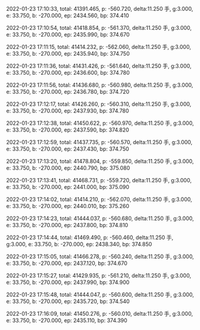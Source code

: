 2022-01-23 17:10:33, total: 41391.465, p: -560.720, delta:11.250 手, g:3.000, e: 33.750, b: -270.000, ep: 2434.560, bp: 374.410

2022-01-23 17:10:54, total: 41418.854, p: -561.370, delta:11.250 手, g:3.000, e: 33.750, b: -270.000, ep: 2435.990, bp: 374.670

2022-01-23 17:11:15, total: 41414.232, p: -562.060, delta:11.250 手, g:3.000, e: 33.750, b: -270.000, ep: 2435.940, bp: 374.750

2022-01-23 17:11:36, total: 41431.426, p: -561.640, delta:11.250 手, g:3.000, e: 33.750, b: -270.000, ep: 2436.600, bp: 374.780

2022-01-23 17:11:56, total: 41436.680, p: -560.980, delta:11.250 手, g:3.000, e: 33.750, b: -270.000, ep: 2436.780, bp: 374.720

2022-01-23 17:12:17, total: 41426.260, p: -560.310, delta:11.250 手, g:3.000, e: 33.750, b: -270.000, ep: 2437.930, bp: 374.780

2022-01-23 17:12:38, total: 41450.622, p: -560.970, delta:11.250 手, g:3.000, e: 33.750, b: -270.000, ep: 2437.590, bp: 374.820

2022-01-23 17:12:59, total: 41437.735, p: -560.570, delta:11.250 手, g:3.000, e: 33.750, b: -270.000, ep: 2437.430, bp: 374.750

2022-01-23 17:13:20, total: 41478.804, p: -559.850, delta:11.250 手, g:3.000, e: 33.750, b: -270.000, ep: 2440.790, bp: 375.080

2022-01-23 17:13:41, total: 41468.731, p: -559.720, delta:11.250 手, g:3.000, e: 33.750, b: -270.000, ep: 2441.000, bp: 375.090

2022-01-23 17:14:02, total: 41414.210, p: -562.070, delta:11.250 手, g:3.000, e: 33.750, b: -270.000, ep: 2440.010, bp: 375.260

2022-01-23 17:14:23, total: 41444.037, p: -560.680, delta:11.250 手, g:3.000, e: 33.750, b: -270.000, ep: 2437.800, bp: 374.810

2022-01-23 17:14:44, total: 41469.490, p: -560.460, delta:11.250 手, g:3.000, e: 33.750, b: -270.000, ep: 2438.340, bp: 374.850

2022-01-23 17:15:05, total: 41466.278, p: -560.240, delta:11.250 手, g:3.000, e: 33.750, b: -270.000, ep: 2437.120, bp: 374.670

2022-01-23 17:15:27, total: 41429.935, p: -561.210, delta:11.250 手, g:3.000, e: 33.750, b: -270.000, ep: 2437.990, bp: 374.900

2022-01-23 17:15:48, total: 41444.047, p: -560.600, delta:11.250 手, g:3.000, e: 33.750, b: -270.000, ep: 2435.720, bp: 374.540

2022-01-23 17:16:09, total: 41450.276, p: -560.010, delta:11.250 手, g:3.000, e: 33.750, b: -270.000, ep: 2435.110, bp: 374.390